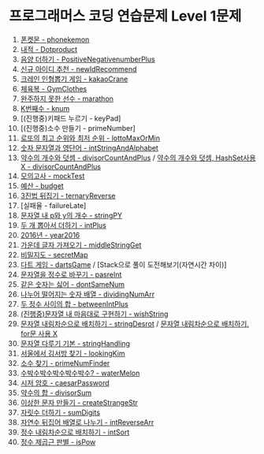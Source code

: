 # **프로그래머스 코딩 연습문제 Level 1문제**

1. [폰켓몬 - phonekemon](https://cdn.discordapp.com/attachments/868303738010488932/868305127780536330/f5ae35db83bc0b0e.PNG)
2. [내적 - Dotproduct](https://cdn.discordapp.com/attachments/868303738010488932/868304696517992518/287dd07750bfba10.PNG)
3. [음양 더하기 - PositiveNegativenumberPlus](https://cdn.discordapp.com/attachments/868303738010488932/868304934431514664/6c9d0684e8a4fcf8.PNG)
4. [신규 아이디 추천 - newIdRecommend](https://cdn.discordapp.com/attachments/868303738010488932/868304819054587974/92f7702478a22630.PNG)
5. [크레인 인형뽑기 게임 - kakaoCrane](https://cdn.discordapp.com/attachments/868303738010488932/868305079160168448/c165b3c8fd2b1aff.PNG)
6. [체육복 - GymClothes](https://cdn.discordapp.com/attachments/868303738010488932/868305002031091782/c41cff05e2d7a5f6.PNG)
7. [완주하지 못한 선수 - marathon](https://cdn.discordapp.com/attachments/868303738010488932/868304884406030386/b8b56c0d8d7b96f4.PNG)
8. [K번째수 - knum](https://cdn.discordapp.com/attachments/868303738010488932/868303853047644170/K.PNG)
9. [(진행중)키패드 누르기 - keyPad]
10. [(진행중)소수 만들기 - primeNumber]
11. [로또의 최고 순위와 최저 순위 - lottoMaxOrMin](https://cdn.discordapp.com/attachments/868303738010488932/868460372674371594/af3fea0316a3f405.PNG)
12. [숫자 문자열과 영단어 - intStringAndAlphabet](https://cdn.discordapp.com/attachments/868303738010488932/868491814263480350/105c93a7db3b4190.PNG)
13. [약수의 개수와 덧셈 - divisorCountAndPlus](https://cdn.discordapp.com/attachments/868303738010488932/868654281702658048/f2392b612cd195d8.PNG)
 / [약수의 개수와 덧셈, HashSet사용 X - divisorCountAndPlus](https://cdn.discordapp.com/attachments/868303738010488932/868656457564946482/x.PNG)
14. [모의고사 - mockTest](https://cdn.discordapp.com/attachments/868303738010488932/868675585617051668/444d61c5ac20540a.PNG)
15. [예산 - budget](https://cdn.discordapp.com/attachments/868303738010488932/868679020882055198/608e1bc41c907aea.PNG)
16. [3진법 뒤집기 - ternaryReverse](https://cdn.discordapp.com/attachments/868303738010488932/868728650491641926/3_.PNG)
17. [실패율 - failureLate]
18. [문자열 내 p와 y의 개수 - stringPY](https://cdn.discordapp.com/attachments/868303738010488932/868766313252810752/p_y_.PNG)
19. [두 개 뽑아서 더하기 - intPlus](https://cdn.discordapp.com/attachments/868303738010488932/869378671130075176/ac5b0a598873733a.PNG)
20. [2016년 - year2016](https://cdn.discordapp.com/attachments/868303738010488932/869405582031994971/2016.PNG)
21. [가운데 글자 가져오기 - middleStringGet](https://cdn.discordapp.com/attachments/868303738010488932/869410870768316487/5451548a4c0b7bd7.PNG)
22. [비밀지도 - secretMap](https://cdn.discordapp.com/attachments/868303738010488932/869459828295233546/b25d9eeff15f2e78.PNG)
23. [다트 게임 - dartsGame](https://cdn.discordapp.com/attachments/868303738010488932/869482365167218728/1_.PNG)
 / [Stack으로 풀이 도전해보기(자연시간 차이)]
24. [문자열을 정수로 바꾸기 - pasreInt](https://cdn.discordapp.com/attachments/868303738010488932/869465136421822494/6e8c3704b4e2d3b4.PNG)
25. [같은 숫자는 싫어 - dontSameNum](https://cdn.discordapp.com/attachments/868303738010488932/869747098327875634/b8b2a88f9569379c.PNG)
26. [나누어 떨어지는 숫자 배열 - dividingNumArr](https://cdn.discordapp.com/attachments/868303738010488932/869749278455767140/48623ec9e22f6be4.PNG)
27. [두 정수 사이의 합 - betweenIntPlus](https://cdn.discordapp.com/attachments/868303738010488932/869751597759090688/c17da3d9109c3958.PNG)
28. [(진행중)문자열 내 마음대로 구현하기 - wishString]()
29. [문자열 내림차순으로 배치하기 - stringDesrot](https://cdn.discordapp.com/attachments/868303738010488932/869769154230644787/for_O_.PNG)
 / [문자열 내림차순으로 배치하기, for문 사용 X](https://cdn.discordapp.com/attachments/868303738010488932/869769180042375188/for_x_.PNG)
30. [문자열 다루기 기본 - stringHandling](https://cdn.discordapp.com/attachments/868303738010488932/869773883320987678/98cd68ca9d0a2539.PNG)
31. [서울에서 김서방 찾기 - lookingKim](https://cdn.discordapp.com/attachments/868303738010488932/869777682689314827/d5ed642e18ae6e38.PNG)
32. [소수 찾기 - primeNumFinder](https://cdn.discordapp.com/attachments/868303738010488932/869845009636147271/d91b3890d5cc1bc2.PNG)
33. [수박수박수박수박수박수? - waterMelon](https://cdn.discordapp.com/attachments/868303738010488932/869849422866034708/a629b06910087b51.PNG)
34. [시저 암호 - caesarPassword](https://cdn.discordapp.com/attachments/868303738010488932/869943138133868574/4f0851a36098d07c.PNG)
35. [약수의 합 - divisorSum](https://cdn.discordapp.com/attachments/868303738010488932/870231299791654932/5737179d621d5538.PNG0)
36. [이상한 문자 만들기 - createStrangeStr](https://cdn.discordapp.com/attachments/868303738010488932/870469782162534470/566224c307480ee8.PNG)
37. [자릿수 더하기 - sumDigits](https://cdn.discordapp.com/attachments/868303738010488932/870474737652998174/ad7d21ccdbdb31c0.PNG)
38. [자연수 뒤집어 배열로 나누기 - intReverseArr](https://cdn.discordapp.com/attachments/868303738010488932/870479245787410463/b2b32921616be000.PNG)
39. [정수 내림차순으로 배치하기 - intSort](https://cdn.discordapp.com/attachments/868303738010488932/870484116250980402/bb81067be4b55e57.PNG)
40. [정수 제곱근 판별 - isPow](https://cdn.discordapp.com/attachments/868303738010488932/870494034513264680/fcd22d98ebe501a7.PNG)